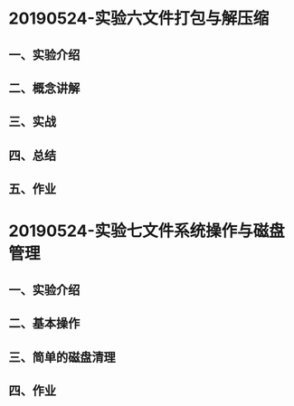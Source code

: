 # 20190524-实验六文件打包与解压缩

## 一、实验介绍

## 二、概念讲解

## 三、实战

## 四、总结

## 五、作业

# 20190524-实验七文件系统操作与磁盘管理

## 一、实验介绍

## 二、基本操作

## 三、简单的磁盘清理

## 四、作业

